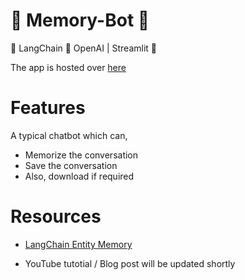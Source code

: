 # 🧠 Memory-Bot 🤖
🦜 LangChain  🔗 OpenAI | Streamlit 🧠

The app is hosted over [here](https://avrabyt-memorybot-memorybot-i28el1.streamlit.app)

# Features
A typical chatbot which can,
- Memorize the conversation
- Save the conversation
- Also, download if required

# Resources 
- [LangChain Entity Memory](https://avrabyt-memorybot-memorybot-i28el1.streamlit.app)


 - YouTube tutotial / Blog post will be updated shortly 
